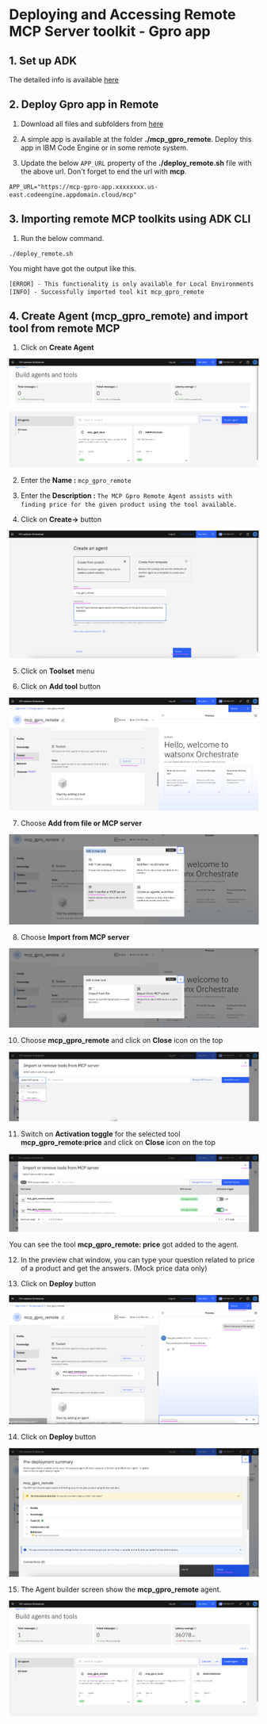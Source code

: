 # Deploying and Accessing Remote MCP Server toolkit - Gpro app

## 1. Set up ADK

The detailed info is available [here](../001-setting-up-adk)

## 2. Deploy Gpro app in Remote

1. Download all files and subfolders from [here](./files)

2. A simple app is available at the folder **./mcp_gpro_remote**. Deploy this app in IBM Code Engine or in some remote system.

3. Update the below `APP_URL` property of the **./deploy_remote.sh** file with the above url. Don't forget to end the url with **mcp**.
  ```
  APP_URL="https://mcp-gpro-app.xxxxxxxx.us-east.codeengine.appdomain.cloud/mcp"
  ```

## 3. Importing remote MCP toolkits using ADK CLI

1. Run the below command.

  ```
  ./deploy_remote.sh
  ```

  You might have got the output like this.

  ```
  [ERROR] - This functionality is only available for Local Environments
  [INFO] - Successfully imported tool kit mcp_gpro_remote
  ```

## 4. Create Agent (mcp_gpro_remote) and import tool from remote MCP

1. Click on **Create Agent**
  <img src="images/img11.png">

2. Enter the **Name :** `mcp_gpro_remote`

3. Enter the **Description :** `The MCP Gpro Remote Agent assists with finding price for the given product using the tool available.`

4. Click on **Create→** button
  <img src="images/img12.png">

5. Click on **Toolset** menu

6. Click on **Add tool** button

  <img src="images/img13.png">

7. Choose **Add from file or MCP server**
  <img src="images/img14.png">

8. Choose **Import from MCP server**
  <img src="images/img15.png">

10. Choose **mcp_gpro_remote** and click on **Close** icon on the top
  <img src="images/img16.png">

11. Switch on **Activation toggle** for the selected tool **mcp_gpro_remote:price** and click on **Close** icon on the top
  <img src="images/img17.png">

  You can see the tool  **mcp_gpro_remote: price** got added to the agent.

12. In the preview chat window, you can type your question related to price of a product and get the answers. (Mock price data only)

13. Click on **Deploy** button

  <img src="images/img18.png">

14. Click on **Deploy** button

  <img src="images/img19.png">

15. The Agent builder screen show the **mcp_gpro_remote** agent.
  <img src="images/img20.png">
